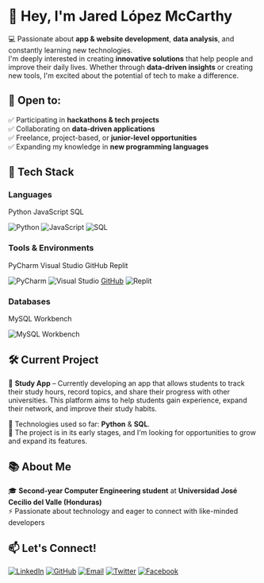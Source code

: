 # 👋 Hey, I'm Jared López McCarthy  

💻 Passionate about **app & website development**, **data analysis**, and constantly learning new technologies.  
I'm deeply interested in creating **innovative solutions** that help people and improve their daily lives. Whether through **data-driven insights** or creating new tools, I'm excited about the potential of tech to make a difference.  

## 🌟 Open to:  
✅ Participating in **hackathons & tech projects**  
✅ Collaborating on **data-driven applications**  
✅ Freelance, project-based, or **junior-level opportunities**  
✅ Expanding my knowledge in **new programming languages**  

## 🚀 Tech Stack  

### Languages  
 Python     JavaScript     SQL 

  ![Python](https://img.shields.io/badge/Python-%233776AB.svg?style=for-the-badge&logo=python&logoColor=white)   ![JavaScript](https://img.shields.io/badge/JavaScript-%23323330.svg?style=for-the-badge&logo=javascript&logoColor=F7DF1E)   ![SQL](https://img.shields.io/badge/SQL-%234479A1.svg?style=for-the-badge&logo=mysql&logoColor=white)  


### Tools & Environments  
  PyCharm     Visual Studio     GitHub     Replit 

  ![PyCharm](https://img.shields.io/badge/PyCharm-%234B4B6A.svg?style=for-the-badge&logo=jetbrains&logoColor=white)   ![Visual Studio](https://img.shields.io/badge/Visual%20Studio-%235C2D91.svg?style=for-the-badge&logo=visualstudio&logoColor=white)  [GitHub](https://img.shields.io/badge/GitHub-%23181717.svg?style=for-the-badge&logo=github&logoColor=white)   ![Replit](https://img.shields.io/badge/Replit-%23000000.svg?style=for-the-badge&logo=replit&logoColor=white)  


### Databases  
  MySQL Workbench 

  ![MySQL Workbench](https://img.shields.io/badge/MySQL%20Workbench-%234479A1.svg?style=for-the-badge&logo=mysql&logoColor=white) 




## 🛠️ Current Project  
🚧 **Study App** – Currently developing an app that allows students to track their study hours, record topics, and share their progress with other universities. This platform aims to help students gain experience, expand their network, and improve their study habits.  

🔧 Technologies used so far: **Python** & **SQL**.  
🔄 The project is in its early stages, and I'm looking for opportunities to grow and expand its features.

## 📚 About Me  
🎓 **Second-year Computer Engineering student** at **Universidad José Cecilio del Valle (Honduras)**  
⚡ Passionate about technology and eager to connect with like-minded developers  
 
## 📫 Let's Connect!  
[![LinkedIn](https://img.shields.io/badge/LinkedIn-%230077B5.svg?style=for-the-badge&logo=linkedin&logoColor=white)](https://www.linkedin.com/in/tu-perfil/)  [![GitHub](https://img.shields.io/badge/GitHub-%23181717.svg?style=for-the-badge&logo=github&logoColor=white)](https://github.com/McCode)  [![Email](https://img.shields.io/badge/Email-%23D14836.svg?style=for-the-badge&logo=gmail&logoColor=white)](mailto:tuemail@gmail.com)  [![Twitter](https://img.shields.io/badge/Twitter-%231DA1F2.svg?style=for-the-badge&logo=twitter&logoColor=white)](https://twitter.com/tu_usuario)  [![Facebook](https://img.shields.io/badge/Facebook-%231877F2.svg?style=for-the-badge&logo=facebook&logoColor=white)](https://www.facebook.com/tu_usuario)

